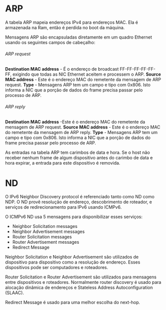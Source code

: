# ARP
A tabela ARP mapeia endereços IPv4 para endereços MAC. Ela é armazenada na Ram, então é perdida no boot da máquina.

Mensagens ARP são encapsuladas diretamente em um quadro Ethernet usando os seguintes campos de cabeçalho:
###### ARP request
**Destination MAC address** - É o endereço de broadcast FF-FF-FF-FF-FF-FF, exigindo que todas as NIC Ethernet aceitem e processem o ARP.
**Source MAC address** - Este é o endereço MAC do remetente da mensagem de ARP request.
**Type** - Mensagens ARP tem um campo e tipo com 0x806. Isto informa a NIC que a porção de dados do frame precisa passar pelo processo de ARP.

###### ARP reply
**Destination MAC address** -Este é o endereço MAC do remetente da mensagem de ARP request.
**Source MAC address** - Este é o endereço MAC do remetente da mensagem de ARP reply.
**Type** - Mensagens ARP tem um campo e tipo com 0x806. Isto informa a NIC que a porção de dados do frame precisa passar pelo processo de ARP.

As entradas na tabela ARP tem carimbos de data e hora. Se o host não receber nenhum frame de algum dispositivo antes do carimbo de data e hora expirar, a entrada para este dispositivo é removida.
# ND
O IPv6 Neighbor Discovery protocol é referenciado tanto como ND  como NDP. O ND provê resolução de endereço, descobrimento de roteador, e serviços de redirecionamento para IPv6 usando ICMPv6.

O ICMPv6 ND usa 5 mensagens para disponibilizar esses serviços:
- Neighbor Solicitation messages
- Neighbor Advertisement messages
- Router Solicitation messages
- Router Advertisement messages
- Redirect Message

Neighbor Solicitation e Neighbor Advertisement são utilizados de dispositivo para dispositivo como a resolução de endereço. Esses dispositivos pode ser computadores e roteadores.

Router Solicitation e Router Advertisement são utilizados para mensagens entre dispositivos e roteadores. Normalmente router discovery é usado para alocação dinâmica de endereços e Stateless Address Autoconfiguration (SLAAC).

Redirect Message é usado para uma melhor escolha do next-hop.






































